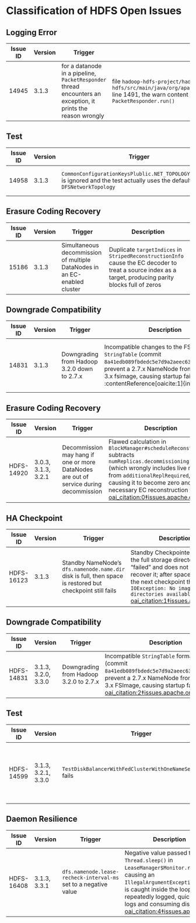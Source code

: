 # Classification of HDFS Open Issues

## Logging Error

| Issue ID | Version | Trigger | Explain |
|----------|---------|-----------|--------|
| 14945 | 3.1.3 | for a datanode in a pipeline, `PacketResponder` thread encounters an exception, it prints the reason wrongly | file `hadoop-hdfs-project/hadoop-hdfs/src/main/java/org/apache/hadoop/hdfs/server/datanode/BlockReceiver.java` line 1491, the warn content should not be `BlockReceiver.run()` but `PacketResponder.run()`|

## Test

| Issue ID | Version | Trigger | Explain |
|----------|---------|-----------|--------|
| 14958 | 3.1.3 | `CommonConfigurationKeysPlublic.NET_TOPOLOGY_IMPL_KEY` is ignored and the test actually uses the default `DFSNetworkTopology`| The flag `DFSConfigKeys.DFS_SUE_NETWORK_TOPOLOGY_KEY` default to true, and thus the `Common...` flag is ignored |

## Erasure Coding Recovery

| Issue ID | Version | Trigger | Description |
|------------|---------|------------------------------------------------------------------|-------------------------------------------------------------------------------------------------------------------------------|
| 15186 | 3.1.3 | Simultaneous decommission of multiple DataNodes in an EC-enabled cluster | Duplicate `targetIndices` in `StripedReconstructionInfo` cause the EC decoder to treat a source index as a target, producing parity blocks full of zeros |

## Downgrade Compatibility

| Issue ID | Version | Trigger | Description | Resolution |
|------------|---------|---------------------------------------------------------------|---------------------------------------------------------------------------------------------------------------------------------------------------------|---------------------------------------------------------------------------------------------------------------------------------------------------------------------------------------|
| 14831 | 3.1.3 | Downgrading from Hadoop 3.2.0 down to 2.7.x | Incompatible changes to the FSImage `StringTable` (commit `8a41edb089fbdedc5e7d9a2aeec63d126afea49f`) prevent a 2.7.x NameNode from reading a 3.x fsimage, causing startup failure :contentReference[oaicite:1]{index=1} | Revert or back‐port the `StringTable` format change (apply commit `8a41edb089fbdedc5e7d9a2aeec63d126afea49f`) so that older NameNodes can read the image (see HDFS-13596), or upgrade to a release that includes this fix :contentReference[oaicite:2]{index=2}. |

## Erasure Coding Recovery

| Issue ID   | Version               | Trigger                                                          | Description                                                                                                                                                                                                                                                                                          | Resolution                                                                                                                                                                                                                                                  |
|------------|-----------------------|------------------------------------------------------------------|------------------------------------------------------------------------------------------------------------------------------------------------------------------------------------------------------------------------------------------------------------------------------------------------------|--------------------------------------------------------------------------------------------------------------------------------------------------------------------------------------------------------------------------------------------------------------|
| HDFS-14920 | 3.0.3, 3.1.3, 3.2.1   | Decommission may hang if one or more DataNodes are out of service during decommission | Flawed calculation in `BlockManager#scheduleReconstruction` subtracts `numReplicas.decommissioning()` (which wrongly includes live replicas) from `additionalReplRequired`, causing it to become zero and skip necessary EC reconstruction tasks  [oai_citation:0‡issues.apache.org](https://issues.apache.org/jira/browse/HDFS-14920) | Correct the logic in `BlockManager#scheduleReconstruction` to exclude live replicas when adjusting `additionalReplRequired`, ensuring reconstruction is scheduled before replication. Patch merged in 3.1.4, 3.2.2, and 3.3.0. |

## HA Checkpoint

| Issue ID   | Version | Trigger                                                                                  | Description                                                                                                                                                                                                                                                | Resolution                                                                                                                                                                                                                                           |
|------------|---------|------------------------------------------------------------------------------------------|------------------------------------------------------------------------------------------------------------------------------------------------------------------------------------------------------------------------------------------------------------|-------------------------------------------------------------------------------------------------------------------------------------------------------------------------------------------------------------------------------------------------------|
| HDFS-16123 | 3.1.3   | Standby NameNode’s `dfs.namenode.name.dir` disk is full, then space is restored but checkpoint still fails | Standby Checkpointer marks the full storage directory as “failed” and does not attempt to recover it; after space is freed the next checkpoint throws `IOException: No image directories available!`  [oai_citation:1‡issues.apache.org](https://issues.apache.org/jira/browse/HDFS-16123) | Invoke `FSImage.recoverFailedStorage()` at NN startup or on config reload to recover failed dirs; or manually remove the `<name>-current/VERSION.failed` marker and restart the Standby NameNode.                                                        |

## Downgrade Compatibility

| Issue ID   | Version                | Trigger                                       | Description                                                                                                                                                         | Resolution                                                                                                                                                                                                                         |
|------------|------------------------|-----------------------------------------------|-----------------------------------------------------------------------------------------------------------------------------------------------------------------------------------------------------------------|-------------------------------------------------------------------------------------------------------------------------------------------------------------------------------------------------------------------------------------|
| HDFS-14831 | 3.1.3, 3.2.0, 3.3.0    | Downgrading from Hadoop 3.2.0 to 2.7.x        | Incompatible `StringTable` format changes (commit `8a41edb089fbdedc5e7d9a2aeec63d126afea49f`) prevent a 2.7.x NameNode from reading a 3.x FSImage, causing startup failures  [oai_citation:2‡issues.apache.org](https://issues.apache.org/jira/browse/HDFS-14831?focusedCommentId=16926223&page=com.atlassian.jira.plugin.system.issuetabpanels%3Acomment-tabpanel&utm_source=chatgpt.com) | Back‐port the `StringTable` format change (apply commit `8a41edb089fbdedc5e7d9a2aeec63d126afea49f`) or upgrade to a release that includes the FSImage compatibility fix (see HDFS-13596).                                           |

## Test

| Issue ID   | Version              | Trigger                                                         | Description                                                                                                                                                                                                                                                    | Resolution                                                                                                                                                                                                          |
|------------|----------------------|-----------------------------------------------------------------|----------------------------------------------------------------------------------------------------------------------------------------------------------------------------------------------------------------------------------------------------------------|----------------------------------------------------------------------------------------------------------------------------------------------------------------------------------------------------------------------|
| HDFS-14599 | 3.1.3, 3.2.1, 3.3.0  | `TestDiskBalancerWithFedClusterWithOneNameServiceEmpty` fails   | After HDFS-12487 changed the error message, the test still expects “There are no blocks in the blockPool” but now gets “NextBlock call returned null. No valid block to copy.”, causing the test to fail  [oai_citation:3‡issues.apache.org](https://issues.apache.org/jira/browse/HDFS-14599?page=com.atlassian.jira.plugin.system.issuetabpanels%3Aall-tabpanel&utm_source=chatgpt.com) | Update the expected error string in `TestDiskBalancer#testDiskBalancerWithFedClusterWithOneNameServiceEmpty` to match the new message, or revert HDFS-12487. Fix merged in 3.2.2 and 3.3.0. |

## Daemon Resilience

| Issue ID   | Version            | Trigger                                                        | Description                                                                                                                                                                                                                                                                   | Resolution                                                                                                                                                                                                                                   |
|------------|--------------------|----------------------------------------------------------------|-------------------------------------------------------------------------------------------------------------------------------------------------------------------------------------------------------------------------------------------------------------------------------|-----------------------------------------------------------------------------------------------------------------------------------------------------------------------------------------------------------------------------------------------|
| HDFS-16408 | 3.1.3, 3.3.1       | `dfs.namenode.lease-recheck-interval-ms` set to a negative value | Negative value passed to `Thread.sleep()` in `LeaseManager$Monitor.run()`, causing an `IllegalArgumentException` that is caught inside the loop and repeatedly logged, quickly filling logs and consuming disk space  [oai_citation:4‡issues.apache.org](https://issues.apache.org/jira/browse/HDFS-16408)                                        | Validate `dfs.namenode.lease-recheck-interval-ms` on read (e.g. `Preconditions.checkArgument(interval > 0)`) and/or move the `catch(Throwable)` outside the loop so that the thread terminates on unexpected exceptions. Fix in 3.2.4, 3.3.2, 3.4.0. |
